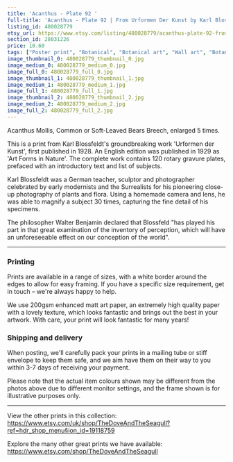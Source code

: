 ```yaml
---
title: 'Acanthus - Plate 92 '
full-title: 'Acanthus - Plate 92 | From Urformen Der Kunst by Karl Blossfeldt | Vintage botanical photographic print'
listing_id: 480028779
etsy_url: https://www.etsy.com/listing/480028779/acanthus-plate-92-from-urformen-der?utm_source=site&utm_medium=api&utm_campaign=api
section_id: 28031226
price: 10.60
tags: ["Poster print", "Botanical", "Botanical art", "Wall art", "Botanical poster", "Photograph", "Vintage", "Black and white", "Sepia", "Minimal", "Fern", "High quality print", "Urformen der Kunst"]
image_thumbnail_0: 480028779_thumbnail_0.jpg
image_medium_0: 480028779_medium_0.jpg
image_full_0: 480028779_full_0.jpg
image_thumbnail_1: 480028779_thumbnail_1.jpg
image_medium_1: 480028779_medium_1.jpg
image_full_1: 480028779_full_1.jpg
image_thumbnail_2: 480028779_thumbnail_2.jpg
image_medium_2: 480028779_medium_2.jpg
image_full_2: 480028779_full_2.jpg
---
```

Acanthus Mollis, Common or Soft-Leaved Bears Breech, enlarged 5 times.

This is a print from Karl Blossfeldt&#39;s groundbreaking work &#39;Urformen der Kunst&#39;, first published in 1928. An English edition was published in 1929 as &#39;Art Forms in Nature&#39;. The complete work contains 120 rotary gravure plates, prefaced with an introductory text and list of subjects.

Karl Blossfeldt was a German teacher, sculptor and photographer celebrated by early modernists and the Surrealists for his pioneering close-up photography of plants and flora. Using a homemade camera and lens, he was able to magnify a subject 30 times, capturing the fine detail of his specimens.

The philosopher Walter Benjamin declared that Blossfeld &quot;has played his part in that great examination of the inventory of perception, which will have an unforeseeable effect on our conception of the world&quot;. 

---

### Printing

Prints are available in a range of sizes, with a white border around the edges to allow for easy framing. If you have a specific size requirement, get in touch – we&#39;re always happy to help.

We use 200gsm enhanced matt art paper, an extremely high quality paper with a lovely texture, which looks fantastic and brings out the best in your artwork. With care, your print will look fantastic for many years!

### Shipping and delivery

When posting, we&#39;ll carefully pack your prints in a mailing tube or stiff envelope to keep them safe, and we aim have them on their way to you within 3-7 days of receiving your payment.

Please note that the actual item colours shown may be different from the photos above due to different monitor settings, and the frame shown is for illustrative purposes only.

---

View the other prints in this collection: https://www.etsy.com/uk/shop/TheDoveAndTheSeagull?ref=hdr_shop_menu§ion_id=19118759

Explore the many other great prints we have available: https://www.etsy.com/shop/TheDoveAndTheSeagull
